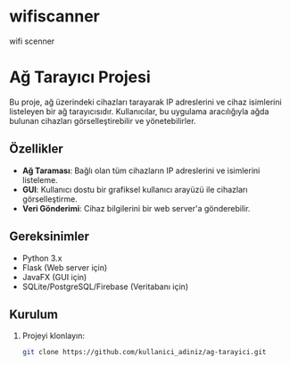 # wifiscanner
wifi scenner 
# Ağ Tarayıcı Projesi

Bu proje, ağ üzerindeki cihazları tarayarak IP adreslerini ve cihaz isimlerini listeleyen bir ağ tarayıcısıdır. Kullanıcılar, bu uygulama aracılığıyla ağda bulunan cihazları görselleştirebilir ve yönetebilirler.

## Özellikler

- **Ağ Taraması**: Bağlı olan tüm cihazların IP adreslerini ve isimlerini listeleme.
- **GUI**: Kullanıcı dostu bir grafiksel kullanıcı arayüzü ile cihazları görselleştirme.
- **Veri Gönderimi**: Cihaz bilgilerini bir web server'a gönderebilir.

## Gereksinimler

- Python 3.x
- Flask (Web server için)
- JavaFX (GUI için)
- SQLite/PostgreSQL/Firebase (Veritabanı için)

## Kurulum

1. Projeyi klonlayın:
   ```bash
   git clone https://github.com/kullanici_adiniz/ag-tarayici.git
